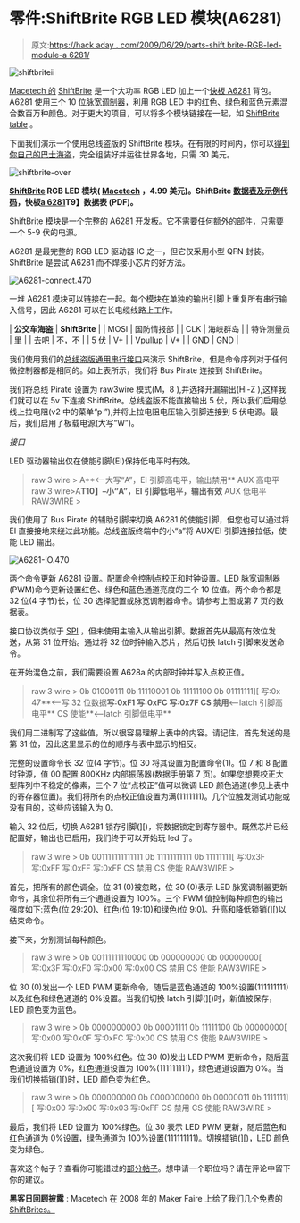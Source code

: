 # 零件:ShiftBrite RGB LED 模块(A6281)

> 原文:[https://hack aday . com/2009/06/29/parts-shift brite-RGB-led-module-a 6281/](https://hackaday.com/2009/06/29/parts-shiftbrite-rgb-led-module-a6281/)

![shiftbriteii](../Images/209ba8f79c6eda216b0cb8842e815262.png "shiftbriteii")

[Macetech 的](http://www.macetech.com/blog/) [ShiftBrite](http://macetech.com/blog/node/54) 是一个大功率 RGB LED 加上一个[快板 A6281](http://www.allegromicro.com/en/Products/Part_Numbers/6281/) 背包。A6281 使用三个 10 位[脉宽调制器](http://en.wikipedia.org/wiki/Pulse-width_modulation)，利用 RGB LED 中的红色、绿色和蓝色元素混合数百万种颜色。对于更大的项目，可以将多个模块链接在一起，如 [ShiftBrite table](http://www.youtube.com/watch?v=C7aUaMiqoIE) 。

下面我们演示一个使用总线盗版的 ShiftBrite 模块。在有限的时间内，你可以[得到你自己的巴士海盗](http://hackaday.com/2009/06/25/bus-pirate-preorders-open/)，完全组装好并运往世界各地，只需 30 美元。

![shiftbrite-over](../Images/daa3a7ae6b7c1845fea05ba59cb07ec1.png "shiftbrite-over")

**[ShiftBrite](http://macetech.com/blog/node/54) RGB LED 模块( [Macetech](http://macetech.com/store/index.php?main_page=product_info&cPath=1&products_id=1) ，4.99 美元)。ShiftBrite [数据表及示例代码](http://docs.macetech.com/doku.php/shiftbrite)，快板[a 6281](http://www.allegromicro.com/en/Products/Part_Numbers/6281/)T9】数据表 (PDF)。**

ShiftBrite 模块是一个完整的 A6281 开发板。它不需要任何额外的部件，只需要一个 5-9 伏的电源。

A6281 是最完整的 RGB LED 驱动器 IC 之一，但它仅采用小型 QFN 封装。ShiftBrite 是尝试 A6281 而不焊接小芯片的好方法。

![A6281-connect.470](../Images/fa2cfbc5c5ef6576c26eb3d44531a044.png "A6281-connect.470")

一堆 A6281 模块可以链接在一起。每个模块在单独的输出引脚上重复所有串行输入信号，因此 A6281 可以在长电缆线路上工作。

| **公交车海盗** | **ShiftBrite** |
| MOSI | 国防情报部 |
| CLK | 海峡群岛 |
| 特许测量员 | 里 |
| 去吧 | 不，不 |
| 5 伏 | V+ |
| Vpullup | V+ |
| GND | GND |

我们使用我们的[总线盗版通用串行接口](http://www.buspirate.com)来演示 ShiftBrite，但是命令序列对于任何微控制器都是相同的。如上表所示，我们将 Bus Pirate 连接到 ShiftBrite。

我们将总线 Pirate 设置为 raw3wire 模式(M，8 ),并选择开漏输出(Hi-Z ),这样我们就可以在 5v 下连接 ShiftBrite。总线盗版不能直接输出 5 伏，所以我们启用总线上拉电阻(v2 中的菜单“p ”),并将上拉电阻电压输入引脚连接到 5 伏电源。最后，我们启用了板载电源(大写“W”)。

*接口*

LED 驱动器输出仅在使能引脚(EI)保持低电平时有效。

> raw 3 wire > A**<–大写“A”，EI 引脚高电平，输出禁用**
> AUX 高电平
> raw 3 wire>A**T10】–小“A”，EI 引脚低电平，输出有效**
> AUX 低电平
> RAW3WIRE >

我们使用了 Bus Pirate 的辅助引脚来切换 A6281 的使能引脚，但您也可以通过将 EI 直接接地来绕过此功能。总线盗版终端中的小“a”将 AUX/EI 引脚连接拉低，使能 LED 输出。

![A6281-IO.470](../Images/495cc365c68499eb608c003ae2ef5be8.png "A6281-IO.470")

两个命令更新 A6281 设置。配置命令控制点校正和时钟设置。LED 脉宽调制器(PWM)命令更新设置红色、绿色和蓝色通道亮度的三个 10 位值。两个命令都是 32 位(4 字节)长，位 30 选择配置或脉宽调制器命令。请参考上图或第 7 页的数据表。

接口协议类似于 [SPI](http://en.wikipedia.org/wiki/Serial_Peripheral_Interface_Bus) ，但未使用主输入从输出引脚。数据首先从最高有效位发送，从第 31 位开始。通过将 32 位时钟输入芯片，然后切换 latch 引脚来发送命令。

在开始混色之前，我们需要设置 A628a 的内部时钟并写入点校正值。

> raw 3 wire > 0b 01000111 0b 11110001 0b 11111100 0b 01111111][
> 写:0x 47**<–写 32 位数据**写:0xF1
> 写:0xFC
> 写:0x7F
> CS 禁用**<–latch 引脚高电平**
> CS 使能**<–latch 引脚低电平**

我们用二进制写了这些值，所以很容易理解上表中的内容。请记住，首先发送的是第 31 位，因此这里显示的位的顺序与表中显示的相反。

完整的设置命令长 32 位(4 字节)。位 30 将其设置为配置命令(1)。位 7 和 8 配置时钟源，值 00 配置 800KHz 内部振荡器(数据手册第 7 页)。如果您想要校正大型阵列中不稳定的像素，三个 7 位“点校正”值可以微调 LED 颜色通道(参见上表中的寄存器位置)。我们将所有的点校正值设置为满(1111111)。几个位触发测试功能或没有目的，这些应该输入为 0。

输入 32 位后，切换 A6281 锁存引脚(][)，将数据锁定到寄存器中。既然芯片已经配置好，输出也已启用，我们终于可以开始玩 led 了。

> raw 3 wire > 0b 001111111111111 0b 11111111111 0b 11111111[
> 写:0x3F
> 写:0xFF
> 写:0xFF
> 写:0xFF
> CS 禁用
> CS 使能
> RAW3WIRE >

首先，把所有的颜色调全。位 31 (0)被忽略，位 30 (0)表示 LED 脉宽调制器更新命令，其余位将所有三个通道设置为 100%。三个 PWM 值控制每种颜色的输出强度如下:蓝色(位 29:20)、红色(位 19:10)和绿色(位 9:0)。升高和降低锁销(][)以结束命令。

接下来，分别测试每种颜色。

> raw 3 wire > 0b 00111111110000 0b 000000000 0b 00000000[
> 写:0x3F
> 写:0xF0
> 写:0x00
> 写:0x00
> CS 禁用
> CS 使能
> RAW3WIRE >

位 30 (0)发出一个 LED PWM 更新命令，随后是蓝色通道的 100%设置(111111111)以及红色和绿色通道的 0%设置。当我们切换 latch 引脚(][)时，新值被保存，LED 颜色变为蓝色。

> raw 3 wire > 0b 0000000000 0b 00001111 0b 11111100 0b 00000000[
> 写:0x00
> 写:0x0F
> 写:0xFC
> 写:0x00
> CS 禁用
> CS 使能
> RAW3WIRE >

这次我们将 LED 设置为 100%红色。位 30 (0)发出 LED PWM 更新命令，随后蓝色通道设置为 0%，红色通道设置为 100%(111111111)，绿色通道设置为 0%。当我们切换插销(][)时，LED 颜色变为红色。

> raw 3 wire > 0b 000000000 0b 0000000000 0b 00000011 0b 1111111][
> 写:0x00
> 写:0x00
> 写:0x03
> 写:0xFF
> CS 禁用
> CS 使能
> RAW3WIRE >

最后，我们将 LED 设置为 100%绿色。位 30 表示 LED PWM 更新，随后蓝色和红色通道为 0%设置，绿色通道为 100%设置(111111111)。切换插销(][)，LED 颜色变为绿色。

喜欢这个帖子？查看你可能错过的[部分帖子](http://hackaday.com/category/parts/)。想申请一个职位吗？请在评论中留下你的建议。

**黑客日回顾披露** : Macetech 在 2008 年的 Maker Faire 上给了我们几个免费的 [ShiftBrites。](http://hackaday.com/2008/05/08/maker-faire-2008-shiftbright-rgb-led-module/)